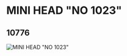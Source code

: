 # MINI HEAD "NO 1023"
## 10776
![MINI HEAD "NO 1023"](https://lc-www-live-s.legocdn.com/media/bricks/5/2/6006816.jpg)